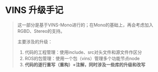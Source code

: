 # VINS 升级手记

> 这一部分是基于VINS-Mono进行的；在Mono的基础上，再会考虑加入RGBD、Stereo的支持。
>
> 主要涉及的升级：
>
> 1. 代码的工程管理：使用include、src对头文件和源文件作区分
> 2. ROS的包管理：使用一个包（vins）管理多个功能节点node
> 3. **代码的逐行重写（重构）+注解，同时涉及一些库的升级和改写**
